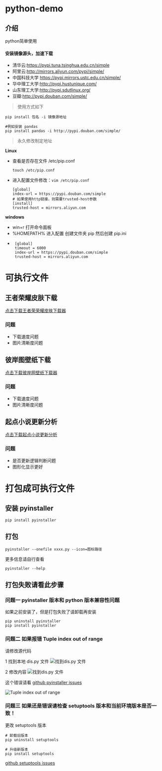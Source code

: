 # python-demo

## 介绍
python简单使用
#### 安装镜像源头，加速下载
 - 清华云:https://pypi.tuna.tsinghua.edu.cn/simple
 - 阿里云:http://mirrors.aliyun.com/pypi/simple/
 - 中国科技大学 https://pypi.mirrors.ustc.edu.cn/simple/
 - 华中理工大学:http://pypi.hustunique.com/
 - 山东理工大学:http://pypi.sdutlinux.org/ 
 - 豆瓣:http://pypi.douban.com/simple/
> 使用方式如下

~~~shell
pip install 包名 -i 镜像源地址

#例如安装 pandas
pip install pandas -i http://pypi.douban.com/simple/
~~~


>永久修改制定地址

**Linux**
 - 查看是否存在文件 /etc/pip.conf
    ~~~shell
    touch /etc/pip.conf
    
    ~~~
 - 进入配置文件修改：`vim /etc/pip.conf`
    ~~~shell
    [global]
    index-url = https://pypi.douban.com/simple
    # 如果使用http链接，则需要trusted-host参数
    [install]
    trusted-host = mirrors.aliyun.com
    ~~~


**windows**
 - win+r 打开命令面板
 - %HOMEPATH% 进入配置 创建文件夹 pip 然后创建 pip.ini
 - ~~~shell
    [global]
    timeout = 6000
    index-url = https://pypi.douban.com/simple
    trusted-host = mirrors.aliyun.com
   ~~~
   

# 可执行文件

## 王者荣耀皮肤下载
[点击下载王者荣荣耀皮肤下载器](https://github.com/wuxin0011/python-demo/releases/download/1.0/wzry_pic.exe)
### 问题
- 下载速度问题
- 图片清晰度问题


## 彼岸图壁纸下载
[点击下载彼岸网壁纸下载器](https://github.com/wuxin0011/python-demo/releases/download/1.0/picture_biantu.exe)

### 问题
- 下载速度问题
- 图片清晰度问题


## 起点小说更新分析

[点击下载起点小说更新分析](https://github.com/wuxin0011/python-demo/releases/download/1.0/qd_novel_info.exe)

### 问题
- 是否更新逻辑判断问题
-  图形化显示更好



# 打包成可执行文件

## 安装 pyinstaller

```shell
pip install pyinstaller
```

## 打包

```shell
pyinstaller --onefile xxxx.py --icon=图标路径
```

更多信息请自行查看

```shell
pyinstaller --help
```


## 打包失败请看此步骤


### 问题一 pyinstaller 版本和 python 版本兼容性问题


如果之前安装了，但是打包失败了请卸载再安装

```shell
pip uninstall pyinstaller
pip install pyinstaller
```


### 问题二 如果报错 Tuple index out of range

请修改源代码


1 找到本地 dis.py 文件
![找到dis.py 文件](./note-img/python-update-dis-1.png)


2 修改内容
![找到dis.py 文件](./note-img/python-dis-update.png)


这个错误请看 [github pyinstaller issues](https://github.com/pyinstaller/pyinstaller/issues/6301)

![Tuple index out of range](./note-img/python-dis-update-answer.png)


### 问题三 如果还是错误请检查 setuptools 版本和当前环境版本是否一致！

更改 setuptools 版本

```shell
# 卸载旧版本
pip uninstall setuptools

# 升级新版本
pip install setuptools
```

[github setuptools issues ](https://github.com/pypa/setuptools/issues)